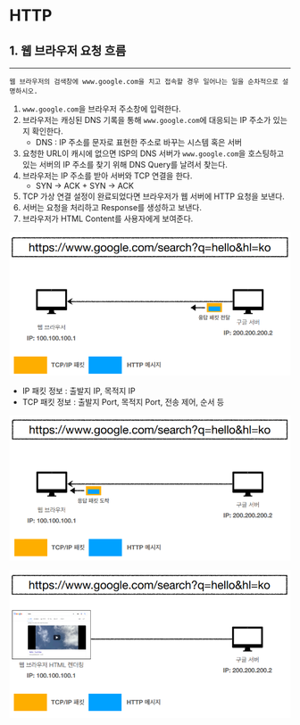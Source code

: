 # HTTP

## 1. 웹 브라우저 요청 흐름

---

```textmate
웹 브라우저의 검색창에 www.google.com을 치고 접속할 경우 일어나는 일을 순차적으로 설명하시오.
```

1. `www.google.com`을 브라우저 주소창에 입력한다.
2. 브라우저는 캐싱된 DNS 기록을 통해 `www.google.com`에 대응되는 IP 주소가 있는지 확인한다.
   - DNS : IP 주소를 문자로 표현한 주소로 바꾸는 시스템 혹은 서버
3. 요청한 URL이 캐시에 없으면 ISP의 DNS 서버가 `www.google.com`을 호스팅하고 있는 서버의 IP 주소를 찾기 위해 DNS Query를 날려서 찾는다.
4. 브라우저는 IP 주소를 받아 서버와 TCP 연결을 한다.
   - SYN → ACK + SYN → ACK
5. TCP 가상 연결 설정이 완료되었다면 브라우저가 웹 서버에 HTTP 요청을 보낸다.
6. 서버는 요청을 처리하고 Response를 생성하고 보낸다.
7. 브라우저가 HTML Content를 사용자에게 보여준다.

![img_30.png](img_30.png)

- IP 패킷 정보 : 출발지 IP, 목적지 IP
- TCP 패킷 정보 : 출발지 Port, 목적지 Port, 전송 제어, 순서 등

![img_31.png](img_31.png)

![img_32.png](img_32.png)